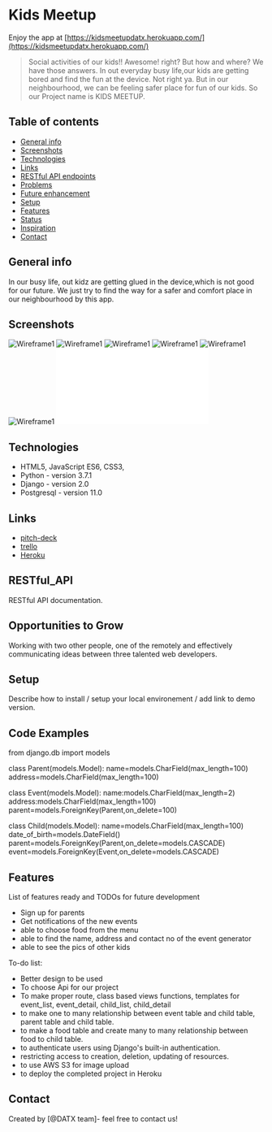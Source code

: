 # Kids Meetup
Enjoy the app at [https://kidsmeetupdatx.herokuapp.com/](https://kidsmeetupdatx.herokuapp.com/)
> Social activities of our kids!! Awesome! right? But how and where? We have those answers. In out everyday busy life,our kids are getting bored and find the fun at the device. Not right ya. But in our neighbourhood, we can be feeling safer place for fun of our kids. So our Project name is KIDS MEETUP. 

## Table of contents
* [General info](#general-info)
* [Screenshots](#screenshots)
* [Technologies](#technologies)
* [Links](#links)
* [RESTful API endpoints](#RESTful_API)
* [Problems](#problems)
* [Future enhancement](#futures)
* [Setup](#setup)
* [Features](#features)
* [Status](#status)
* [Inspiration](#inspiration)
* [Contact](#contact)

## General info
In our busy life, out kidz are getting glued in the device,which is not good for our future. We just try to find the way for a safer and comfort place in our neighbourhood by this app.

## Screenshots
![Wireframe1](./img/wireframe1.png)
![Wireframe1](./img/wireframe2.png)
![Wireframe1](./img/wireframe3.png)
![Wireframe1](./img/wireframe4.png)
![Wireframe1](./img/wireframe5.png)
![Wireframe1](./img/wireframe6.png)
![ERD](./img/ERD.pdf)

## Technologies
* HTML5, JavaScript ES6, CSS3, 
* Python - version 3.7.1
* Django - version 2.0
* Postgresql - version 11.0

## Links

* [pitch-deck](https://github.com/fagleyali/kidsmeetup)
* [trello](https://trello.com/b/uNiUV3Hu)
* [Heroku](https://id.heroku.com/login)

## RESTful_API

RESTful API documentation.

## Opportunities to Grow
Working with two other people, one of the remotely and effectively communicating ideas between three talented web developers.



## Setup
Describe how to install / setup your local environement / add link to demo version.

## Code Examples
from django.db import models

class Parent(models.Model):
    name=models.CharField(max_length=100)
    address=models.CharField(max_length=100)

class Event(models.Model):
    name:models.CharField(max_length=2)
    address:models.CharField(max_length=100)
    parent=models.ForeignKey(Parent,on_delete=100)
    
class Child(models.Model):
    name=models.CharField(max_length=100)
    date_of_birth=models.DateField()
    parent=models.ForeignKey(Parent,on_delete=models.CASCADE)
    event=models.ForeignKey(Event,on_delete=models.CASCADE)


## Features
List of features ready and TODOs for future development
* Sign up for parents
* Get notifications of the new events
* able to choose food from the menu
* able to find the name, address and contact no of the event generator
* able to see the pics of other kids

To-do list:
* Better design to be used
* To choose Api for our project
* To make proper route, class based views functions, templates for event_list, event_detail, child_list, child_detail
* to make one to many relationship between event table and child table, parent table and child table. 
* to make a food table and create many to many relationship between food to child table.
* to authenticate users using Django's built-in authentication. 
* restricting access to creation, deletion, updating of resources.
* to use AWS S3 for image upload
* to deploy the completed project in Heroku



## Contact
Created by [@DATX team]- feel free to contact us!


